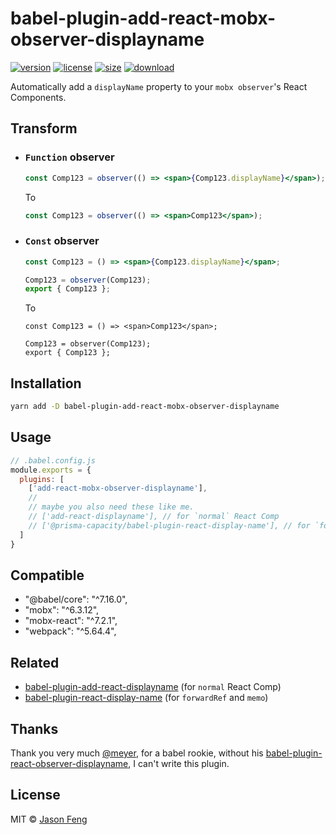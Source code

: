 # babel-plugin-add-react-mobx-observer-displayname

[![version][npm-img]][npm-url]
[![license][mit-img]][mit-url]
[![size][size-img]][size-url]
[![download][download-img]][download-url]

Automatically add a `displayName` property to your `mobx observer`'s React Components.


## Transform

- ### `Function` observer

  ```jsx
  const Comp123 = observer(() => <span>{Comp123.displayName}</span>);
  ```

  To

  ```jsx
  const Comp123 = observer(() => <span>Comp123</span>);
  ```

- ### `Const` observer

  ```jsx
  const Comp123 = () => <span>{Comp123.displayName}</span>;
  
  Comp123 = observer(Comp123);
  export { Comp123 };
  ```

  To

  ```tsx
  const Comp123 = () => <span>Comp123</span>;
  
  Comp123 = observer(Comp123);
  export { Comp123 };
  ```


## Installation

```sh
yarn add -D babel-plugin-add-react-mobx-observer-displayname
```


## Usage

```js
// .babel.config.js
module.exports = {
  plugins: [
    ['add-react-mobx-observer-displayname'],
    //
    // maybe you also need these like me.
    // ['add-react-displayname'], // for `normal` React Comp
    // ['@prisma-capacity/babel-plugin-react-display-name'], // for `forwardRef` and `memo`
  ]
}
```

## Compatible

- "@babel/core": "^7.16.0",
- "mobx": "^6.3.12",
- "mobx-react": "^7.2.1",
- "webpack": "^5.64.4",


## Related

- [babel-plugin-add-react-displayname](https://github.com/opbeat/babel-plugin-add-react-displayname) (for `normal` React Comp)
- [babel-plugin-react-display-name](https://github.com/prisma-capacity/babel-plugin-react-display-name) (for `forwardRef` and `memo`)


## Thanks

Thank you very much [@meyer](https://github.com/meyer), for a babel rookie, without his [babel-plugin-react-observer-displayname](https://github.com/meyer/babel-plugin-react-observer-displayname), I can't write this plugin.


## License

MIT © [Jason Feng][author-url]

<!-- badges -->

[author-url]: https://github.com/SolidZORO


[mit-img]: https://img.shields.io/npm/l/babel-plugin-add-react-mobx-observer-displayname.svg?style=flat&colorA=000000&colorB=000000

[mit-url]: ./LICENSE


[npm-img]: https://img.shields.io/npm/v/babel-plugin-add-react-mobx-observer-displayname?style=flat&colorA=000000&colorB=000000

[npm-url]: https://www.npmjs.com/package/babel-plugin-add-react-mobx-observer-displayname


[size-img]: https://img.shields.io/bundlephobia/minzip/babel-plugin-add-react-mobx-observer-displayname?label=bundle&style=flat&colorA=000000&colorB=000000

[size-url]: https://www.npmjs.com/package/babel-plugin-add-react-mobx-observer-displayname


[download-img]: https://img.shields.io/npm/dt/babel-plugin-add-react-mobx-observer-displayname.svg?style=flat&colorA=000000&colorB=000000

[download-url]: https://www.npmjs.com/package/babel-plugin-add-react-mobx-observer-displayname


[build-img]: https://github.com/SolidZORO/babel-plugin-add-react-mobx-observer-displayname/workflows/badge.svg

[build-url]: https://github.com/SolidZORO/babel-plugin-add-react-mobx-observer-displayname/actions
